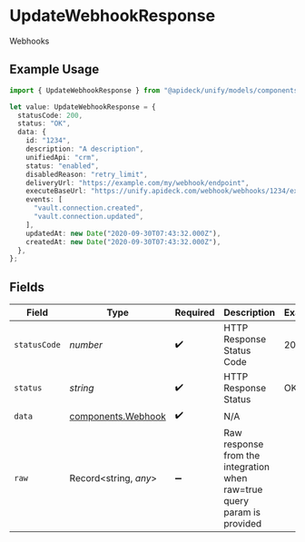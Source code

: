 # UpdateWebhookResponse

Webhooks

## Example Usage

```typescript
import { UpdateWebhookResponse } from "@apideck/unify/models/components";

let value: UpdateWebhookResponse = {
  statusCode: 200,
  status: "OK",
  data: {
    id: "1234",
    description: "A description",
    unifiedApi: "crm",
    status: "enabled",
    disabledReason: "retry_limit",
    deliveryUrl: "https://example.com/my/webhook/endpoint",
    executeBaseUrl: "https://unify.apideck.com/webhook/webhooks/1234/execute",
    events: [
      "vault.connection.created",
      "vault.connection.updated",
    ],
    updatedAt: new Date("2020-09-30T07:43:32.000Z"),
    createdAt: new Date("2020-09-30T07:43:32.000Z"),
  },
};
```

## Fields

| Field                                                                   | Type                                                                    | Required                                                                | Description                                                             | Example                                                                 |
| ----------------------------------------------------------------------- | ----------------------------------------------------------------------- | ----------------------------------------------------------------------- | ----------------------------------------------------------------------- | ----------------------------------------------------------------------- |
| `statusCode`                                                            | *number*                                                                | :heavy_check_mark:                                                      | HTTP Response Status Code                                               | 200                                                                     |
| `status`                                                                | *string*                                                                | :heavy_check_mark:                                                      | HTTP Response Status                                                    | OK                                                                      |
| `data`                                                                  | [components.Webhook](../../models/components/webhook.md)                | :heavy_check_mark:                                                      | N/A                                                                     |                                                                         |
| `raw`                                                                   | Record<string, *any*>                                                   | :heavy_minus_sign:                                                      | Raw response from the integration when raw=true query param is provided |                                                                         |